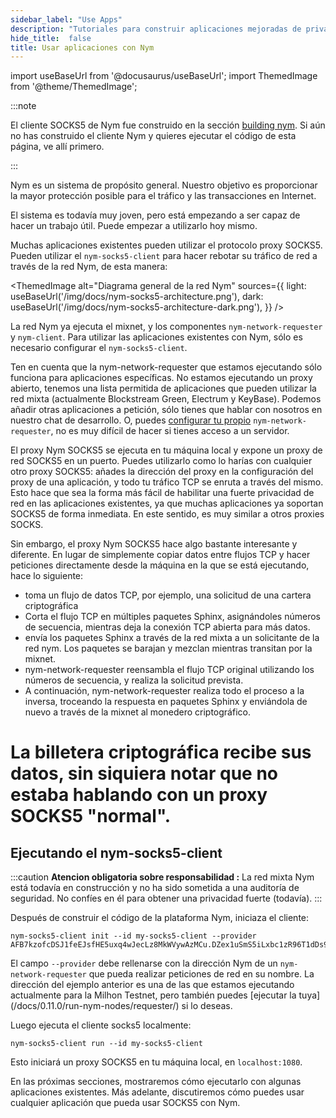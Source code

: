 ```yaml
---
sidebar_label: "Use Apps"
description: "Tutoriales para construir aplicaciones mejoradas de privacidad (o integrar apps existentes con Nym)"
hide_title:  false
title: Usar aplicaciones con Nym
---
```


import useBaseUrl from '@docusaurus/useBaseUrl';
import ThemedImage from '@theme/ThemedImage';

:::note

El cliente SOCKS5 de Nym fue construido en la sección [building nym](/docs/0.11.0/run-nym-nodes/build-nym/). Si aún no has construido el cliente Nym y quieres ejecutar el código de esta página, ve allí primero.

:::


Nym es un sistema de propósito general. Nuestro objetivo es proporcionar la mayor protección posible para el tráfico y las transacciones en Internet.

El sistema es todavía muy joven, pero está empezando a ser capaz de hacer un trabajo útil. Puede empezar a utilizarlo hoy mismo.

Muchas aplicaciones existentes pueden utilizar el protocolo proxy SOCKS5. Pueden utilizar el `nym-socks5-client` para hacer rebotar su tráfico de red a través de la red Nym, de esta manera:

<!--[Architecture Socks5](/img/docs/nym-socks5-architecture.png) -->
<ThemedImage
  alt="Diagrama general de la red Nym"
  sources={{
    light: useBaseUrl('/img/docs/nym-socks5-architecture.png'),
    dark: useBaseUrl('/img/docs/nym-socks5-architecture-dark.png'),
  }}
/>

La red Nym ya ejecuta el mixnet, y los componentes `nym-network-requester` y `nym-client`. Para utilizar las aplicaciones existentes con Nym, sólo es necesario configurar el `nym-socks5-client`.

Ten en cuenta que la nym-network-requester que estamos ejecutando sólo funciona para aplicaciones específicas. No estamos ejecutando un proxy abierto, tenemos una lista permitida de aplicaciones que pueden utilizar la red mixta (actualmente Blockstream Green, Electrum y KeyBase). Podemos añadir otras aplicaciones a petición, sólo tienes que  hablar con nosotros en nuestro chat de desarrollo. O, puedes [configurar tu propio](/docs/0.11.0/run-nym-nodes/requester) `nym-network-requester`, no es muy difícil de hacer si tienes acceso a un servidor.

El proxy Nym SOCKS5 se ejecuta en tu máquina local y expone un proxy de red SOCKS5 en un puerto. Puedes utilizarlo como lo harías con cualquier otro proxy SOCKS5: añades la dirección del proxy en la configuración del proxy de una aplicación, y todo tu tráfico TCP se enruta a través del mismo. Esto hace que sea la forma más fácil de habilitar una fuerte privacidad de red en las aplicaciones existentes, ya que muchas aplicaciones ya soportan SOCKS5 de forma inmediata. En este sentido, es muy similar a otros proxies SOCKS.

Sin embargo, el proxy Nym SOCKS5 hace algo bastante interesante y diferente. En lugar de simplemente copiar datos entre flujos TCP y hacer peticiones directamente desde la máquina en la que se está ejecutando, hace lo siguiente:

* toma un flujo de datos TCP, por ejemplo, una solicitud de una cartera criptográfica
* Corta el flujo TCP en múltiples paquetes Sphinx, asignándoles números de secuencia, mientras deja la conexión TCP abierta para más datos.
* envía los paquetes Sphinx a través de la red mixta a un solicitante de la red nym. Los paquetes se barajan y mezclan mientras transitan por la mixnet.
* nym-network-requester reensambla el flujo TCP original utilizando los números de secuencia, y realiza la solicitud prevista.
* A continuación, nym-network-requester realiza todo el proceso a la inversa, troceando la respuesta en paquetes Sphinx y enviándola de nuevo a través de la mixnet al monedero criptográfico.
# La billetera criptográfica recibe sus datos, sin siquiera notar que no estaba hablando con un proxy SOCKS5 "normal".

## Ejecutando el nym-socks5-client

:::caution
**Atencion obligatoria sobre responsabilidad :** La red mixta Nym está todavía en construcción y no ha sido sometida a una auditoría de seguridad. No confíes en él para obtener una privacidad fuerte (todavía).
:::

Después de construir el código de la plataforma Nym, iniciaza el cliente:

```
nym-socks5-client init --id my-socks5-client --provider AFB7kzofcDSJ1feEJsfHE5uxq4wJecLz8MkWVywAzMCu.DZex1uSmS5iLxbc1zR96T1dDs9Wmi8ko7qjX4ACCTYQR@8yGFbT5feDpPmH66TveVjonpUn3tpvjobdvEWRbsTH9i
```

El campo `--provider` debe rellenarse con la dirección Nym de un `nym-network-requester` que pueda realizar peticiones de red en su nombre. La dirección del ejemplo anterior es una de las que estamos ejecutando actualmente para la Milhon Testnet, pero también puedes [ejecutar la tuya] (/docs/0.11.0/run-nym-nodes/requester/) si lo deseas.

Luego ejecuta el cliente socks5 localmente:

```
nym-socks5-client run --id my-socks5-client
```

Esto iniciará un proxy SOCKS5 en tu máquina local, en `localhost:1080`.

En las próximas secciones, mostraremos cómo ejecutarlo con algunas aplicaciones existentes. Más adelante, discutiremos cómo puedes usar cualquier aplicación que pueda usar SOCKS5 con Nym.